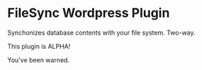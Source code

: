 # FileSync Wordpress Plugin

Synchonizes database contents with your file system. Two-way.

This plugin is ALPHA!

You've been warned.
